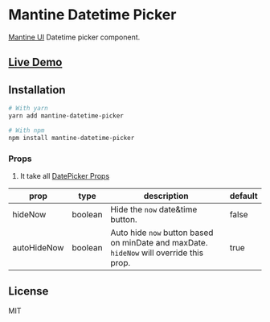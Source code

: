 # Mantine Datetime Picker

[Mantine UI](https://mantine.dev) Datetime picker component.

## [Live Demo](https://mantine-datetime-picker.surge.sh)

## Installation

```bash
# With yarn
yarn add mantine-datetime-picker

# With npm
npm install mantine-datetime-picker
```

### Props
1. It take all [DatePicker Props](https://mantine.dev/dates/date-picker/?t=props)

| prop        | type    | description                                   | default |
|-------------|---------|-----------------------------------------------|---------|
| hideNow     | boolean | Hide the `now` date&time button.       | false   |
| autoHideNow | boolean | Auto hide `now` button based on minDate and maxDate. `hideNow` will override this prop. | true    |

## License

MIT